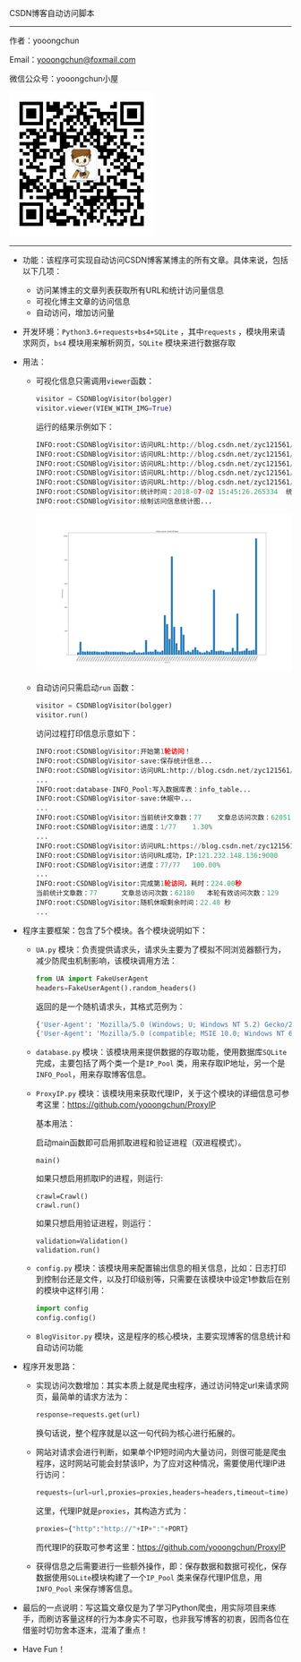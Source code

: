 CSDN博客自动访问脚本

---

作者：yooongchun

Email：yooongchun@foxmail.com

微信公众号：yooongchun小屋

![yooongchun小屋](yooongchun小屋.jpg)

---

- 功能：该程序可实现自动访问CSDN博客某博主的所有文章。具体来说，包括以下几项：

  - 访问某博主的文章列表获取所有URL和统计访问量信息
  - 可视化博主文章的访问信息
  - 自动访问，增加访问量

- 开发环境：`Python3.6+requests+bs4+SQLite` ，其中`requests` ，模块用来请求网页，`bs4` 模块用来解析网页，`SQLite` 模块来进行数据存取

- 用法：

  - 可视化信息只需调用`viewer`函数：

    ```python
    visitor = CSDNBlogVisitor(bolgger)
    visitor.viewer(VIEW_WITH_IMG=True)
    ```

    运行的结果示例如下：

    ```python
    INFO:root:CSDNBlogVisitor:访问URL:http://blog.csdn.net/zyc121561/article/list/1
    INFO:root:CSDNBlogVisitor:访问URL:http://blog.csdn.net/zyc121561/article/list/2
    INFO:root:CSDNBlogVisitor:访问URL:http://blog.csdn.net/zyc121561/article/list/3
    INFO:root:CSDNBlogVisitor:访问URL:http://blog.csdn.net/zyc121561/article/list/4
    INFO:root:CSDNBlogVisitor:访问URL:http://blog.csdn.net/zyc121561/article/list/5
    INFO:root:CSDNBlogVisitor:统计时间：2018-07-02 15:45:26.265334  统计文章数：77  总计访问量：61678
    INFO:root:CSDNBlogVisitor:绘制访问信息统计图...
    ```

    ![viewer](viewer.png)

  - 自动访问只需启动`run` 函数：

    ```python
    visitor = CSDNBlogVisitor(bolgger)
    visitor.run()
    ```

    访问过程打印信息示意如下：

    ```python
    INFO:root:CSDNBlogVisitor:开始第1轮访问！
    INFO:root:CSDNBlogVisitor-save:保存统计信息...
    INFO:root:CSDNBlogVisitor:访问URL:http://blog.csdn.net/zyc121561/article/list/1
    ...
    INFO:root:database-INFO_Pool:写入数据库表：info_table...
    INFO:root:CSDNBlogVisitor-save:休眠中...
    ...
    INFO:root:CSDNBlogVisitor:当前统计文章数：77    文章总访问次数：62051
    INFO:root:CSDNBlogVisitor:进度：1/77    1.30%
    ...
    INFO:root:CSDNBlogVisitor:访问URL:https://blog.csdn.net/zyc121561/article/details/52722665
    INFO:root:CSDNBlogVisitor:访问URL成功，IP:121.232.148.136:9000
    INFO:root:CSDNBlogVisitor:进度：77/77   100.00%
    ...
    INFO:root:CSDNBlogVisitor:完成第1轮访问，耗时：224.00秒
    当前统计文章数：77      文章总访问次数：62180   本轮有效访问次数：129
    INFO:root:CSDNBlogVisitor:随机休眠剩余时间：22.48 秒
    ...
    ```

- 程序主要框架：包含了5个模块。各个模块说明如下：

  - `UA.py` 模块：负责提供请求头，请求头主要为了模拟不同浏览器额行为，减少防爬虫机制影响，该模块调用方法：

    ```python
    from UA import FakeUserAgent
    headers=FakeUserAgent().random_headers()
    ```

    返回的是一个随机请求头，其格式范例为：

    ```python
    {'User-Agent': 'Mozilla/5.0 (Windows; U; Windows NT 5.2) Gecko/2008070208 Firefox/3.0.1', 'Referer': 'https://so.csdn.net/so/search/s.do?q=%E3%80%90%E5%9B%BE%E5%83%8F%E5%A4%84%E7%90%86%E4%B8%93%E9%A2%98%EF%BC%88%E4%B8%80%EF%BC%89%E3%80%91%E5%9B%BE%E5%83%8F%E8%BE%B9%E7%BC%98%E7%89%B9%E5%BE%81%E6%8F%90%E5%8F%96&t=%20&u=', 'Accept-Language': 'zh-CN,zh;q=0.9,en-US;q=0.8,en;q=0.7', 'Accept': 'text/html,application/xhtml+xml,application/xml;q=0.9,image/webp,image/apng,*/*;q=0.8', 'Accept-Encoding': 'gzip, deflate, br', 'Cache-Control': 'max-age=0', 'Connection': 'keep-alive', 'Host': 'blog.csdn.net', 'Upgrade-Insecure-Requests': '1'}
    {'User-Agent': 'Mozilla/5.0 (compatible; MSIE 10.0; Windows NT 6.1; WOW64; Trident/6.0)', 'Referer': 'https://www.google.com.hk/', 'Accept-Language': 'zh-CN,zh;q=0.9,en-US;q=0.8,en;q=0.7', 'Accept': 'text/html,application/xhtml+xml,application/xml;q=0.9,image/webp,image/apng,*/*;q=0.8', 'Accept-Encoding': 'gzip, deflate, br', 'Cache-Control': 'max-age=0', 'Connection': 'keep-alive', 'Host': 'blog.csdn.net', 'Upgrade-Insecure-Requests': '1'}
    ```

    

  - `database.py` 模块：该模块用来提供数据的存取功能，使用数据库`SQLite` 完成，主要包括了两个类一个是`IP_Pool` 类，用来存取IP地址，另一个是`INFO_Pool`，用来存取博客信息。

  - `ProxyIP.py` 模块：该模块用来获取代理IP，关于这个模块的详细信息可参考这里：https://github.com/yooongchun/ProxyIP

    基本用法：

    启动main函数即可启用抓取进程和验证进程（双进程模式）。

    ```
    main()
    ```

    如果只想启用抓取IP的进程，则运行:

    ```
    crawl=Crawl()
    crawl.run()
    ```

    如果只想启用验证进程，则运行：

    ```
    validation=Validation()
    validation.run()
    ```

  - `config.py` 模块：该模块用来配置输出信息的相关信息，比如：日志打印到控制台还是文件，以及打印级别等，只需要在该模块中设定1参数后在别的模块中这样引用：

    ```python
    import config
    config.config()
    ```

  - `BlogVisitor.py` 模块，这是程序的核心模块，主要实现博客的信息统计和自动访问功能

- 程序开发思路：

  - 实现访问次数增加：其实本质上就是爬虫程序，通过访问特定url来请求网页，最简单的请求方法为：

    ```python
    response=requests.get(url)
    ```

    换句话说，整个程序就是以这一句代码为核心进行拓展的。

  - 网站对请求会进行判断，如果单个IP短时间内大量访问，则很可能是爬虫程序，这时网站可能会封禁该IP，为了应对这种情况，需要使用代理IP进行访问：

    ```python
    requests=(url=url,proxies=proxies,headers=headers,timeout=time)
    ```

    这里，代理IP就是`proxies`，其构造方式为：

    ```python
    proxies={"http":"http://"+IP+":"+PORT}
    ```

    而代理IP的获取可参考这里：https://github.com/yooongchun/ProxyIP

  - 获得信息之后需要进行一些额外操作，即：保存数据和数据可视化，保存数据使用`SQLite`模块构建了一个`IP_Pool` 类来保存代理IP信息，用`INFO_Pool` 来保存博客信息。

- 最后的一点说明：写这篇文章仅是为了学习Python爬虫，用实际项目来练手，而刷访客量这样的行为本身实不可取，也非我写博客的初衷，因而各位在借鉴时切勿舍本逐末，混淆了重点！

- Have Fun！